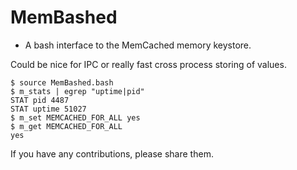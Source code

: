 # MemBashed

* A bash interface to the MemCached memory keystore.

Could be nice for IPC or really fast cross process storing of values.

```
$ source MemBashed.bash 
$ m_stats | egrep "uptime|pid"
STAT pid 4487
STAT uptime 51027
$ m_set MEMCACHED_FOR_ALL yes
$ m_get MEMCACHED_FOR_ALL
yes
```
If you have any contributions, please share them.
